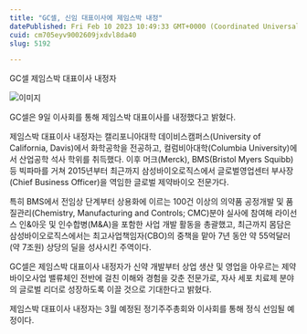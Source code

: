 ```yaml
---
title: "GC셀, 신임 대표이사에 제임스박 내정"
datePublished: Fri Feb 10 2023 10:49:33 GMT+0000 (Coordinated Universal Time)
cuid: cm705eyv9002609jxdvl8da40
slug: 5192

---
```



GC셀 제임스박 대표이사 내정자

![이미지](https://cdn.hashnode.com/res/hashnode/image/upload/v1739258181282/89595423-4295-42c2-946e-153c3416c12a.jpeg)

GC셀은 9일 이사회를 통해 제임스박 대표이사를 내정했다고 밝혔다.

제임스박 대표이사 내정자는 캘리포니아대학 데이비스캠퍼스(University of California, Davis)에서 화학공학을 전공하고, 컬럼비아대학(Columbia University)에서 산업공학 석사 학위를 취득했다. 이후 머크(Merck), BMS(Bristol Myers Squibb) 등 빅파마를 거쳐 2015년부터 최근까지 삼성바이오로직스에서 글로벌영업센터 부사장(Chief Business Officer)을 역임한 글로벌 제약바이오 전문가다.

특히 BMS에서 전임상 단계부터 상용화에 이르는 100건 이상의 의약품 공정개발 및 품질관리(Chemistry, Manufacturing and Controls; CMC)분야 실사에 참여해 라이선스 인&아웃 및 인수합병(M&A)을 포함한 사업 개발 활동을 총괄했고, 최근까지 몸담은 삼성바이오로직스에서는 최고사업책임자(CBO)의 중책을 맡아 7년 동안 약 55억달러(약 7조원) 상당의 딜을 성사시킨 주역이다.

GC셀은 제임스박 대표이사 내정자가 신약 개발부터 상업 생산 및 영업을 아우르는 제약바이오사업 밸류체인 전반에 걸친 이해와 경험을 갖춘 전문가로, 자사 세포 치료제 분야의 글로벌 리더로 성장하도록 이끌 것으로 기대한다고 밝혔다.

제임스박 대표이사 내정자는 3월 예정된 정기주주총회와 이사회를 통해 정식 선임될 예정이다.